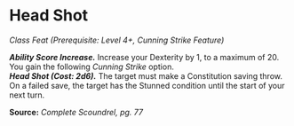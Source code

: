 # Head Shot
*Class Feat (Prerequisite: Level 4+, Cunning Strike Feature)*

***Ability Score Increase.*** Increase your Dexterity by 1, to a maximum of 20.  
You gain the following *Cunning Strike* option.  
***Head Shot (Cost: 2d6).*** The target must make a Constitution saving throw. On a failed save, the target has the Stunned condition until the start of your next turn.



**Source:** *Complete Scoundrel, pg. 77*